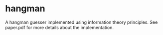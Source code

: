 # hangman
A hangman guesser implemented using information theory principles. See paper.pdf for more details about the implementation.
